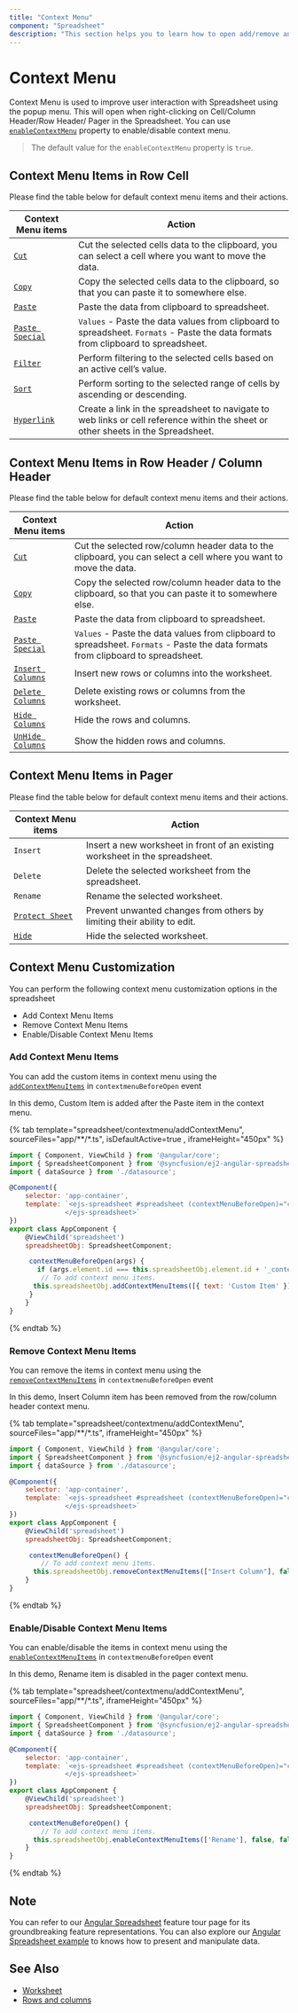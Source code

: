 ```yaml
---
title: "Context Menu"
component: "Spreadsheet"
description: "This section helps you to learn how to open add/remove and enable/disable Context menu in the Essential JS 2 Spreadsheet."
---
```


# Context Menu

Context Menu is used to improve user interaction with Spreadsheet using the popup menu. This will open when right-clicking on Cell/Column Header/Row Header/ Pager in the Spreadsheet. You can use [`enableContextMenu`](../api/spreadsheet/#enableContextMenu) property to enable/disable context menu.

> The default value for the `enableContextMenu` property is `true`.

## Context Menu Items in Row Cell

Please find the table below for default context menu items and their actions.

| Context Menu items | Action |
|-------|---------|
| [`Cut`](../api/spreadsheet/#cut) | Cut the selected cells data to the clipboard, you can select a cell where you want to move the data. |
| [`Copy`](../api/spreadsheet/#copy) | Copy the selected cells data to the clipboard, so that you can paste it to somewhere else. |
| [`Paste`](../api/spreadsheet/#paste) | Paste the data from clipboard to spreadsheet. |
| [`Paste Special`](../api/spreadsheet/#paste) | `Values` - Paste the data values from clipboard to spreadsheet.  `Formats` - Paste the data formats from clipboard to spreadsheet. |
| [`Filter`](../api/spreadsheet/#filter) | Perform filtering to the selected cells based on an active cell’s value. |
| [`Sort`](../api/spreadsheet/#sort) | Perform sorting to the selected range of cells by ascending or descending. |
| [`Hyperlink`](../api/spreadsheet/#hyperlink) | Create a link in the spreadsheet to navigate to web links or cell reference within the sheet or other sheets in the Spreadsheet. |

## Context Menu Items in Row Header / Column Header

Please find the table below for default context menu items and their actions.

| Context Menu items | Action |
|-------|---------|
| [`Cut`](../api/spreadsheet/#cut) | Cut the selected row/column header data to the clipboard, you can select a cell where you want to move the data. |
| [`Copy`](../api/spreadsheet/#copy) | Copy the selected row/column header data to the clipboard, so that you can paste it to somewhere else. |
| [`Paste`](../api/spreadsheet/#paste) | Paste the data from clipboard to spreadsheet. |
| [`Paste Special`](../api/spreadsheet/#paste) | `Values` - Paste the data values from clipboard to spreadsheet. `Formats` - Paste the data formats from clipboard to spreadsheet. |
| [`Insert Columns`](../api/spreadsheet/#insertRow) | Insert new rows or columns into the worksheet. |
| [`Delete Columns`](../api/spreadsheet/#deleteRow) | Delete existing rows or columns from the worksheet. |
| [`Hide Columns`](../api/spreadsheet/#insert) | Hide the rows and columns. |
| [`UnHide Columns`](../api/spreadsheet/#delete) | Show the hidden rows and columns. |

## Context Menu Items in Pager

Please find the table below for default context menu items and their actions.

| Context Menu items | Action |
|-------|---------|
| `Insert` | Insert a new worksheet in front of an existing worksheet in the spreadsheet. |
| `Delete` | Delete the selected worksheet from the spreadsheet. |
| `Rename` | Rename the selected worksheet. |
| [`Protect Sheet`](../api/spreadsheet/#protectSheet) | Prevent unwanted changes from others by limiting their ability to edit. |
| [`Hide`](../api/spreadsheet/#hide) |Hide the selected worksheet. |

## Context Menu Customization

You can perform the following context menu customization options in the spreadsheet

* Add Context Menu Items
* Remove Context Menu Items
* Enable/Disable Context Menu Items

### Add Context Menu Items

You can add the custom items in context menu using the [`addContextMenuItems`](../api/spreadsheet/#addContextMenuItems) in `contextmenuBeforeOpen` event

In this demo, Custom Item is added after the Paste item in the context menu.

{% tab template="spreadsheet/contextmenu/addContextMenu", sourceFiles="app/**/*.ts", isDefaultActive=true , iframeHeight="450px" %}

```javascript
import { Component, ViewChild } from '@angular/core';
import { SpreadsheetComponent } from '@syncfusion/ej2-angular-spreadsheet';
import { dataSource } from './datasource';

@Component({
    selector: 'app-container',
    template: `<ejs-spreadsheet #spreadsheet (contextMenuBeforeOpen)="contextMenuBeforeOpen($args)">
              </ejs-spreadsheet>`
})
export class AppComponent {
    @ViewChild('spreadsheet')
    spreadsheetObj: SpreadsheetComponent;

     contextMenuBeforeOpen(args) {
       if (args.element.id === this.spreadsheetObj.element.id + '_contextmenu') {
        // To add context menu items.
      this.spreadsheetObj.addContextMenuItems([{ text: 'Custom Item' }], 'Paste Special', false); //To pass the items, Item before / after that the element to be inserted, Set false if the items need to be inserted before the text.
     }
    }
}
```

{% endtab %}

### Remove Context Menu Items

You can remove the items in context menu using the [`removeContextMenuItems`](../api/spreadsheet/#removeContextMenuItems) in `contextmenuBeforeOpen` event

In this demo, Insert Column item has been removed from the row/column header context menu.

{% tab template="spreadsheet/contextmenu/addContextMenu", sourceFiles="app/**/*.ts", iframeHeight="450px" %}

```javascript
import { Component, ViewChild } from '@angular/core';
import { SpreadsheetComponent } from '@syncfusion/ej2-angular-spreadsheet';
import { dataSource } from './datasource';

@Component({
    selector: 'app-container',
    template: `<ejs-spreadsheet #spreadsheet (contextMenuBeforeOpen)="contextMenuBeforeOpen()">
              </ejs-spreadsheet>`
})
export class AppComponent {
    @ViewChild('spreadsheet')
    spreadsheetObj: SpreadsheetComponent;

     contextMenuBeforeOpen() {
        // To add context menu items.
      this.spreadsheetObj.removeContextMenuItems(["Insert Column"], false); //Items that needs to be removed, Set `true` if the given `text` is a unique id.
    }
}
```

{% endtab %}

### Enable/Disable Context Menu Items

You can enable/disable the items in context menu using the [`enableContextMenuItems`](../api/spreadsheet/#enableContextMenuItems) in `contextmenuBeforeOpen` event

In this demo, Rename item is disabled in the pager context menu.

{% tab template="spreadsheet/contextmenu/addContextMenu", sourceFiles="app/**/*.ts", iframeHeight="450px" %}

```javascript
import { Component, ViewChild } from '@angular/core';
import { SpreadsheetComponent } from '@syncfusion/ej2-angular-spreadsheet';
import { dataSource } from './datasource';

@Component({
    selector: 'app-container',
    template: `<ejs-spreadsheet #spreadsheet (contextMenuBeforeOpen)="contextMenuBeforeOpen()">
              </ejs-spreadsheet>`
})
export class AppComponent {
    @ViewChild('spreadsheet')
    spreadsheetObj: SpreadsheetComponent;

     contextMenuBeforeOpen() {
        // To add context menu items.
      this.spreadsheetObj.enableContextMenuItems(['Rename'], false, false); // Contextmenu Items that needs to be enabled / disabled, Set true / false to enable / disable the menu items, Set true if the given text is a unique id.
    }
}
```

{% endtab %}

## Note

You can refer to our [Angular Spreadsheet](https://www.syncfusion.com/angular-ui-components/angular-spreadsheet) feature tour page for its groundbreaking feature representations. You can also explore our [Angular Spreadsheet example](https://ej2.syncfusion.com/angular/demos/#/material/spreadsheet/default) to knows how to present and manipulate data.

## See Also

* [Worksheet](./worksheet)
* [Rows and columns](./rows-and-columns)
